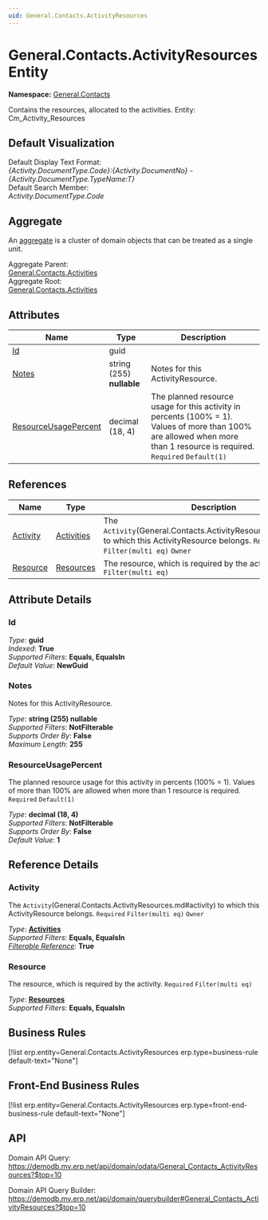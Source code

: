 ```yaml
---
uid: General.Contacts.ActivityResources
---
```

# General.Contacts.ActivityResources Entity

**Namespace:** [General.Contacts](General.Contacts.md)  

Contains the resources, allocated to the activities. Entity: Cm_Activity_Resources

## Default Visualization
Default Display Text Format:  
_{Activity.DocumentType.Code}:{Activity.DocumentNo} - {Activity.DocumentType.TypeName:T}_  
Default Search Member:  
_Activity.DocumentType.Code_  

## Aggregate
An [aggregate](https://docs.erp.net/tech/advanced/concepts/aggregates.html) is a cluster of domain objects that can be treated as a single unit.  

Aggregate Parent:  
[General.Contacts.Activities](General.Contacts.Activities.md)  
Aggregate Root:  
[General.Contacts.Activities](General.Contacts.Activities.md)  

## Attributes

| Name | Type | Description |
| ---- | ---- | --- |
| [Id](General.Contacts.ActivityResources.md#id) | guid |  
| [Notes](General.Contacts.ActivityResources.md#notes) | string (255) __nullable__ | Notes for this ActivityResource. 
| [ResourceUsagePercent](General.Contacts.ActivityResources.md#resourceusagepercent) | decimal (18, 4) | The planned resource usage for this activity in percents (100% = 1). Values of more than 100% are allowed when more than 1 resource is required. `Required` `Default(1)` 

## References

| Name | Type | Description |
| ---- | ---- | --- |
| [Activity](General.Contacts.ActivityResources.md#activity) | [Activities](General.Contacts.Activities.md) | The `Activity`(General.Contacts.ActivityResources.md#activity) to which this ActivityResource belongs. `Required` `Filter(multi eq)` `Owner` |
| [Resource](General.Contacts.ActivityResources.md#resource) | [Resources](General.Resources.Resources.md) | The resource, which is required by the activity. `Required` `Filter(multi eq)` |


## Attribute Details

### Id

_Type_: **guid**  
_Indexed_: **True**  
_Supported Filters_: **Equals, EqualsIn**  
_Default Value_: **NewGuid**  

### Notes

Notes for this ActivityResource.

_Type_: **string (255) __nullable__**  
_Supported Filters_: **NotFilterable**  
_Supports Order By_: **False**  
_Maximum Length_: **255**  

### ResourceUsagePercent

The planned resource usage for this activity in percents (100% = 1). Values of more than 100% are allowed when more than 1 resource is required. `Required` `Default(1)`

_Type_: **decimal (18, 4)**  
_Supported Filters_: **NotFilterable**  
_Supports Order By_: **False**  
_Default Value_: **1**  


## Reference Details

### Activity

The `Activity`(General.Contacts.ActivityResources.md#activity) to which this ActivityResource belongs. `Required` `Filter(multi eq)` `Owner`

_Type_: **[Activities](General.Contacts.Activities.md)**  
_Supported Filters_: **Equals, EqualsIn**  
_[Filterable Reference](https://docs.erp.net/dev/domain-api/filterable-references.html)_: **True**  

### Resource

The resource, which is required by the activity. `Required` `Filter(multi eq)`

_Type_: **[Resources](General.Resources.Resources.md)**  
_Supported Filters_: **Equals, EqualsIn**  



## Business Rules

[!list erp.entity=General.Contacts.ActivityResources erp.type=business-rule default-text="None"]

## Front-End Business Rules

[!list erp.entity=General.Contacts.ActivityResources erp.type=front-end-business-rule default-text="None"]

## API

Domain API Query:
<https://demodb.my.erp.net/api/domain/odata/General_Contacts_ActivityResources?$top=10>

Domain API Query Builder:
<https://demodb.my.erp.net/api/domain/querybuilder#General_Contacts_ActivityResources?$top=10>

